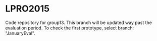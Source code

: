 # LPRO2015
Code repository for group13.
This branch will be updated way past the evaluation period.
To check the first prototype, select branch: "JanuaryEval".

